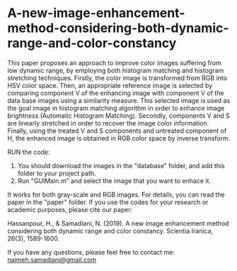 # A-new-image-enhancement-method-considering-both-dynamic-range-and-color-constancy
This paper proposes an approach to improve color images suffering from low dynamic range, by employing both histogram matching and histogram stretching techniques. 
Firstly, the color image is transformed from RGB into HSV color space. 
Then, an appropriate reference image is selected by comparing component V of the enhancing image with component V of the data base images using a similarity measure. 
This selected image is used as the goal image in histogram matching algorithm in order to enhance image brightness (Automatic Histogram Matching). 
Secondly, components V and S are linearly stretched in order to recover the image color information.
Finally, using the treated V and S components and untreated component of H, the enhanced image is obtained in RGB color space by inverse transform. 

RUN the code:
1. You should download the images in the "database" folder, and add this folder to your project path.
2. Run "GUIMain.m" and select the image that you want to enhace it.

It works for both gray-scale and RGB images. 
For details, you can read the paper in the "paper" folder.
If you use the codes for your research or academic purposes, please cite our paper:

Hassanpour, H., & Samadiani, N. (2019). A new image enhancement method considering both dynamic range and color constancy. Scientia Iranica, 26(3), 1589-1600.

If you have any questions, please feel free to contact me: najmeh.samadiani@gmail.com
